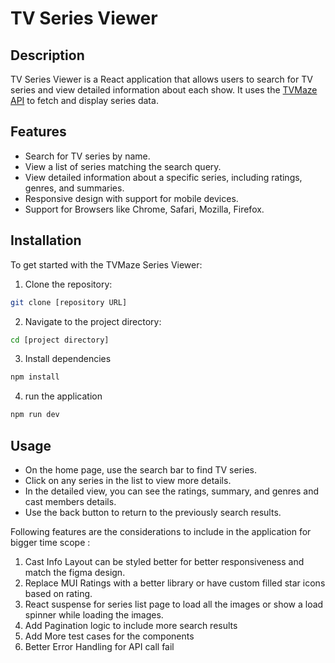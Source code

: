 # TV Series Viewer
## Description
TV Series Viewer is a React application that allows users to search for TV series and view detailed information about each show. It uses the [TVMaze API](https://api.tvmaze.com/) to fetch and display series data. 

 ## Features
* Search for TV series by name.
* View a list of series matching the search query.
* View detailed information about a specific series, including ratings, genres, and summaries.
* Responsive design with support for mobile devices.
* Support for Browsers like Chrome, Safari, Mozilla, Firefox.

## Installation
To get started with the TVMaze Series Viewer:

1. Clone the repository:
```bash
git clone [repository URL]
```
2. Navigate to the project directory:
```bash
cd [project directory]
```
3. Install dependencies
```bash
npm install
```
4. run the application
```bash
npm run dev
```

## Usage
* On the home page, use the search bar to find TV series.
* Click on any series in the list to view more details.
* In the detailed view, you can see the ratings, summary, and genres and cast members details.
* Use the back button to return to the previously search results.

Following features are the considerations to include in the application for bigger time scope : 
1. Cast Info Layout can be styled better for better responsiveness and match the figma design.
2. Replace MUI Ratings with a better library or have custom filled star icons based on rating.
3. React suspense for series list page to load all the images or show a load spinner while loading the images.
4. Add Pagination logic to include more search results
5. Add More test cases for the components
6. Better Error Handling for API call fail 
